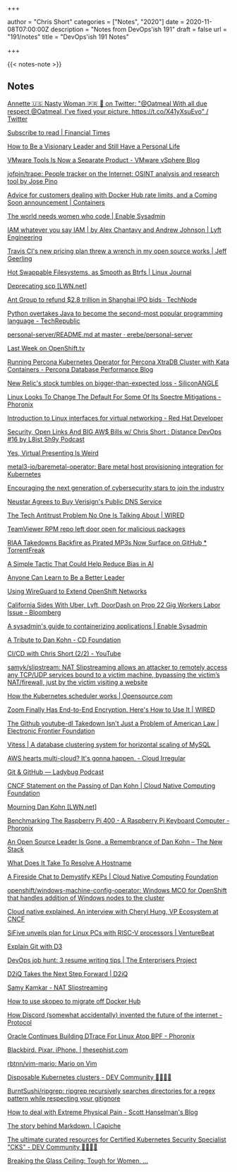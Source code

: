 +++

author = "Chris Short"
categories = ["Notes", "2020"]
date = 2020-11-08T07:00:00Z
description = "Notes from DevOps'ish 191"
draft = false
url = "191/notes"
title = "DevOps'ish 191 Notes"

+++

{{< notes-note >}}

## Notes

[Annette 🇺🇸 Nasty Woman 🇵🇷 🌊 on Twitter: "@Oatmeal With all due respect @Oatmeal, I've fixed your picture. https://t.co/X41yXsuEvo" / Twitter](https://twitter.com/Puerto_Wiccan/status/1324534699717513216?s=20)

[Subscribe to read | Financial Times](https://www.ft.com/content/984112ac-ab89-4c33-afc5-de58c5dc8b9a)

[How to Be a Visionary Leader and Still Have a Personal Life](https://hbr.org/2020/11/how-to-be-a-visionary-leader-and-still-have-a-personal-life)

[VMware Tools Is Now a Separate Product - VMware vSphere Blog](https://blogs.vmware.com/vsphere/2020/11/vmware-tools-is-now-its-own-product.html)

[jofpin/trape: People tracker on the Internet: OSINT analysis and research tool by Jose Pino](https://github.com/jofpin/trape)

[Advice for customers dealing with Docker Hub rate limits, and a Coming Soon announcement | Containers](https://aws.amazon.com/blogs/containers/advice-for-customers-dealing-with-docker-hub-rate-limits-and-a-coming-soon-announcement/)

[The world needs women who code | Enable Sysadmin](https://www.redhat.com/sysadmin/women-who-code)

[IAM whatever you say IAM | by Alex Chantavy and Andrew Johnson | Lyft Engineering](https://eng.lyft.com/iam-whatever-you-say-iam-febce59d1e3b)

[Travis CI's new pricing plan threw a wrench in my open source works | Jeff Geerling](https://www.jeffgeerling.com/blog/2020/travis-cis-new-pricing-plan-threw-wrench-my-open-source-works)

[Hot Swappable Filesystems, as Smooth as Btrfs | Linux Journal](https://www.linuxjournal.com/content/hot-swappable-filesystems-smooth-btrfs)

[Deprecating scp [LWN.net]](https://lwn.net/Articles/835962/)

[Ant Group to refund $2.8 trillion in Shanghai IPO bids · TechNode](https://technode.com/2020/11/06/ant-group-to-refund-2-8-trillion-in-shanghai-ipo-bids/)

[Python overtakes Java to become the second-most popular programming language - TechRepublic](https://www.techrepublic.com/article/python-overtakes-java-to-become-the-second-most-popular-programming-language/)

[personal-server/README.md at master · erebe/personal-server](https://github.com/erebe/personal-server/blob/master/README.md)

[Last Week on OpenShift.tv](https://www.openshift.com/blog/last-week-on-openshift.tv)

[Running Percona Kubernetes Operator for Percona XtraDB Cluster with Kata Containers - Percona Database Performance Blog](https://www.percona.com/blog/2020/11/04/running-percona-kubernetes-operator-for-percona-xtradb-cluster-with-kata-containers/)

[New Relic's stock tumbles on bigger-than-expected loss - SiliconANGLE](https://siliconangle.com/2020/11/05/new-relics-stock-tumbles-bigger-expected-loss/)

[Linux Looks To Change The Default For Some Of Its Spectre Mitigations - Phoronix](https://www.phoronix.com/scan.php?page=news_item&px=Linux-Spectre-SECCOMP-Default)

[Introduction to Linux interfaces for virtual networking - Red Hat Developer](https://developers.redhat.com/blog/2018/10/22/introduction-to-linux-interfaces-for-virtual-networking/)

[Security, Open Links And BIG AW$ Bills w/ Chris Short : Distance DevOps #16 by L8ist Sh9y Podcast](https://soundcloud.com/user-410091210/security-open-links-and-big-aw-bills-w-chris-short-distance-devops-16)

[Yes, Virtual Presenting Is Weird](https://hbr.org/2020/11/yes-virtual-presenting-is-weird)

[metal3-io/baremetal-operator: Bare metal host provisioning integration for Kubernetes](https://github.com/metal3-io/baremetal-operator)

[Encouraging the next generation of cybersecurity stars to join the industry](https://www.trendmicro.com/en_us/research/20/k/encouraging-the-next-generation-of-cybersecurity-stars-to-join-the-industry.html)

[Neustar Agrees to Buy Verisign's Public DNS Service](https://www.darkreading.com/perimeter/neustar-agrees-to-buy-verisigns-public-dns-service/d/d-id/1339359)

[The Tech Antitrust Problem No One Is Talking About | WIRED](https://www.wired.com/story/tech-antitrust-problem-no-one-talking/)

[TeamViewer RPM repo left door open for malicious packages](https://www.ctrl.blog/entry/teamviewer-rpm-repo-security.html)

[RIAA Takedowns Backfire as Pirated MP3s Now Surface on GitHub * TorrentFreak](https://torrentfreak.com/riaa-takedowns-backfire-as-pirated-mp3s-now-surface-on-github-201104/)

[A Simple Tactic That Could Help Reduce Bias in AI](https://hbr.org/2020/11/a-simple-tactic-that-could-help-reduce-bias-in-ai)

[Anyone Can Learn to Be a Better Leader](https://hbr.org/2020/11/anyone-can-learn-to-be-a-better-leader)

[Using WireGuard to Extend OpenShift Networks](https://www.openshift.com/blog/using-wireguard-to-extend-openshift-networks)

[California Sides With Uber, Lyft, DoorDash on Prop 22 Gig Workers Labor Issue - Bloomberg](https://www.bloomberg.com/news/articles/2020-11-04/california-projected-to-side-with-gig-economy-on-labor-issue)

[A sysadmin's guide to containerizing applications | Enable Sysadmin](https://www.redhat.com/sysadmin/containerizing-applications)

[A Tribute to Dan Kohn - CD Foundation](https://cd.foundation/blog/2020/11/03/a-tribute-to-dan-kohn/)

[CI/CD with Chris Short (2/2) - YouTube](https://www.youtube.com/watch?v=gvCNHeSnglY&feature=youtu.be)

[samyk/slipstream: NAT Slipstreaming allows an attacker to remotely access any TCP/UDP services bound to a victim machine, bypassing the victim’s NAT/firewall, just by the victim visiting a website](https://github.com/samyk/slipstream)

[How the Kubernetes scheduler works | Opensource.com](https://opensource.com/article/20/11/kubernetes-scheduler)

[Zoom Finally Has End-to-End Encryption. Here's How to Use It | WIRED](https://www.wired.com/story/how-to-enable-zoom-encryption/)

[The Github youtube-dl Takedown Isn't Just a Problem of American Law | Electronic Frontier Foundation](https://www.eff.org/deeplinks/2020/11/github-youtube-dl-takedown-isnt-just-problem-american-law)

[Vitess | A database clustering system for horizontal scaling of MySQL](https://vitess.io/blog/2020-10-27-announcing-vitess-8/)

[AWS hearts multi-cloud? It's gonna happen. - Cloud Irregular](https://cloudirregular.substack.com/p/aws-hearts-multi-cloud-its-gonna)

[Git & GitHub — Ladybug Podcast](https://www.ladybug.dev/episodes/git-and-github)

[CNCF Statement on the Passing of Dan Kohn | Cloud Native Computing Foundation](https://www.cncf.io/blog/2020/11/02/cncf-statement-on-the-passing-of-dan-kohn/)

[Mourning Dan Kohn [LWN.net]](https://lwn.net/Articles/835839/rss)

[Benchmarking The Raspberry Pi 400 - A Raspberry Pi Keyboard Computer - Phoronix](https://www.phoronix.com/scan.php?page=article&item=raspberry-pi-keyboard&num=1)

[An Open Source Leader Is Gone, a Remembrance of Dan Kohn – The New Stack](https://thenewstack.io/an-open-source-leader-is-gone-a-remembrance-of-dan-kohn/)

[What Does It Take To Resolve A Hostname](https://venam.nixers.net/blog/unix/2020/11/01/resolving-a-hostname.html)

[A Fireside Chat to Demystify KEPs | Cloud Native Computing Foundation](https://www.cncf.io/blog/2020/11/02/a-fireside-chat-to-demystify-keps/)

[openshift/windows-machine-config-operator: Windows MCO for OpenShift that handles addition of Windows nodes to the cluster](https://github.com/openshift/windows-machine-config-operator)

[Cloud native explained. An interview with Cheryl Hung, VP Ecosystem at CNCF](https://www.computing.co.uk/interview/4022550/cloud-native-explained-interview-cheryl-hung-vp-ecosystem-cncf)

[SiFive unveils plan for Linux PCs with RISC-V processors | VentureBeat](https://venturebeat.com/2020/10/29/sifive-unveils-plan-for-linux-pcs-based-on-risc-v-processors/)

[Explain Git with D3](https://onlywei.github.io/explain-git-with-d3/)

[DevOps job hunt: 3 resume writing tips | The Enterprisers Project](https://enterprisersproject.com/article/2020/11/devops-jobs-resume-writing-tips)

[D2iQ Takes the Next Step Forward | D2iQ](https://d2iq.com/blog/d2iq-takes-the-next-step-forward)

[Samy Kamkar - NAT Slipstreaming](https://samy.pl/slipstream/)

[How to use skopeo to migrate off Docker Hub](https://jjasghar.github.io/blog/2020/10/30/how-to-use-skopeo-to-migrate-off-dockerhub/)

[How Discord (somewhat accidentally) invented the future of the internet - Protocol](https://www.protocol.com/discord)

[Oracle Continues Building DTrace For Linux Atop BPF - Phoronix](https://www.phoronix.com/scan.php?page=news_item&px=DTrace-For-Linux-In-2020)

[Blackbird. Pixar. iPhone. | thesephist.com](https://thesephist.com/posts/best/)

[rbtnn/vim-mario: Mario on Vim](https://github.com/rbtnn/vim-mario)

[Disposable Kubernetes clusters - DEV Community 👩‍💻👨‍💻](https://dev.to/grrywlsn/disposable-kubernetes-clusters-2f44)

[BurntSushi/ripgrep: ripgrep recursively searches directories for a regex pattern while respecting your gitignore](https://github.com/BurntSushi/ripgrep)

[How to deal with Extreme Physical Pain - Scott Hanselman's Blog](https://www.hanselman.com/blog/how-to-deal-with-extreme-physical-pain)

[The story behind Markdown. | Capiche](https://capiche.com/e/markdown-history)

[The ultimate curated resources for Certified Kubernetes Security Specialist "CKS" - DEV Community 👩‍💻👨‍💻](https://dev.to/walidshaari/the-ultimate-curated-resources-for-certified-kubernetes-security-specialist-cks-410l)

[Breaking the Glass Ceiling: Tough for Women, ...](https://www.darkreading.com/careers-and-people/breaking-the-glass-ceiling-tough-for-women-tougher-for-women-of-color/d/d-id/1339311)
